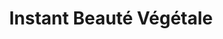 ---
title: "Instant Beauté Végétale"
url: /le-puy-en-velay/instant-beaute-vegetale/
shop: coiffeur
---